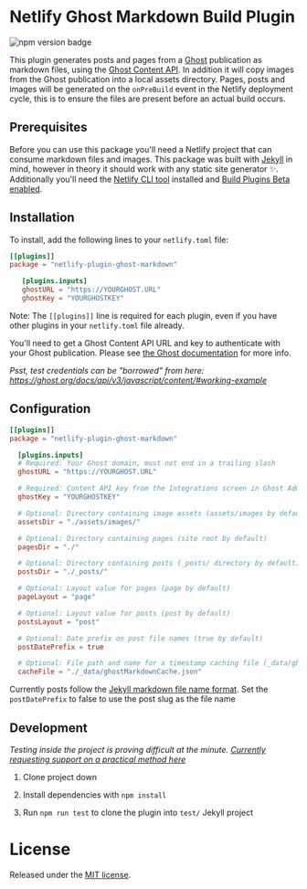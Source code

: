 # Netlify Ghost Markdown Build Plugin

![npm version badge](https://img.shields.io/npm/v/netlify-plugin-ghost-markdown)

This plugin generates posts and pages from a [Ghost](https://ghost.org) publication as markdown files, using the [Ghost Content API](https://ghost.org/docs/api/v3/content/). In addition it will copy images from the Ghost publication into a local assets directory. Pages, posts and images will be generated on the `onPreBuild` event in the Netlify deployment cycle, this is to ensure the files are present before an actual build occurs.

## Prerequisites

Before you can use this package you'll need a Netlify project that can consume markdown files and images. This package was built with [Jekyll](https://jekyllrb.com) in mind, however in theory it should work with any static site generator :sparkles:. Additionally you'll need the [Netlify CLI tool](https://github.com/netlify/cli#netlify-cli) installed and [Build Plugins Beta enabled](https://docs.netlify.com/configure-builds/plugins).

## Installation

To install, add the following lines to your `netlify.toml` file:

```toml
[[plugins]]
package = "netlify-plugin-ghost-markdown"

   [plugins.inputs]
   ghostURL = "https://YOURGHOST.URL"
   ghostKey = "YOURGHOSTKEY"
```

Note: The `[[plugins]]` line is required for each plugin, even if you have other plugins in your `netlify.toml` file already.

You'll need to get a Ghost Content API URL and key to authenticate with your Ghost publication. Please see [the Ghost documentation](https://ghost.org/docs/api/v3/javascript/content/#authentication) for more info.

_Psst, test credentials can be "borrowed" from here: https://ghost.org/docs/api/v3/javascript/content/#working-example_

## Configuration

```toml
[[plugins]]
package = "netlify-plugin-ghost-markdown"

  [plugins.inputs]
  # Required: Your Ghost domain, must not end in a trailing slash
  ghostURL = "https://YOURGHOST.URL"

  # Required: Content API key from the Integrations screen in Ghost Admin
  ghostKey = "YOURGHOSTKEY"

  # Optional: Directory containing image assets (assets/images by default)
  assetsDir = "./assets/images/"

  # Optional: Directory containing pages (site root by default)
  pagesDir = "./"

  # Optional: Directory containing posts (_posts/ directory by default)
  postsDir = "./_posts/"

  # Optional: Layout value for pages (page by default)
  pageLayout = "page"

  # Optional: Layout value for posts (post by default)
  postsLayout = "post"

  # Optional: Date prefix on post file names (true by default)
  postDatePrefix = true

  # Optional: File path and name for a timestamp caching file (_data/ghostMarkdownCache.json by default)
  cacheFile = "./_data/ghostMarkdownCache.json"
```

Currently posts follow the [Jekyll markdown file name format](https://jekyllrb.com/docs/posts/#creating-posts). Set the `postDatePrefix` to false to use the post slug as the file name

## Development

_Testing inside the project is proving difficult at the minute. [Currently requesting support on a practical method here](https://community.netlify.com/t/creating-demos-for-build-plugins/12774/8)_

1. Clone project down

2. Install dependencies with `npm install`

3. Run `npm run test` to clone the plugin into `test/` Jekyll project

# License

Released under the [MIT license](LICENSE).
